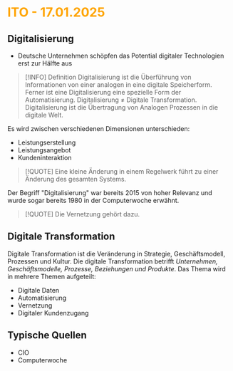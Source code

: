 # <font color = "orange">ITO - 17.01.2025</font>
## Digitalisierung
- Deutsche Unternehmen schöpfen das Potential digitaler Technologien erst zur Hälfte aus

>[!INFO] Definition
>Digitalisierung ist die Überführung von Informationen von einer analogen in eine digitale Speicherform. Ferner ist eine Digitalisierung eine spezielle Form der Automatisierung. Digitalisierung $\neq$ Digitale Transformation.
>Digitalisierung ist die Übertragung von Analogen Prozessen in die digitale Welt.

Es wird zwischen verschiedenen Dimensionen unterschieden: 
- Leistungserstellung
- Leistungsangebot
- Kundeninteraktion

>[!QUOTE] Eine kleine Änderung in einem Regelwerk führt zu einer Änderung des gesamten Systems.

Der Begriff "Digitalisierung" war bereits 2015 von hoher Relevanz und wurde sogar bereits 1980 in der Computerwoche erwähnt.

>[!QUOTE] Die Vernetzung gehört dazu.
## Digitale Transformation
Digitale Transformation ist die Veränderung in Strategie, Geschäftsmodell, Prozessen und Kultur.
Die digitale Transformation betrifft *Unternehmen, Geschäftsmodelle, Prozesse, Beziehungen und Produkte*.
Das Thema wird in mehrere Themen aufgeteilt:
- Digitale Daten
- Automatisierung
- Vernetzung
- Digitaler Kundenzugang
## Typische Quellen
- CIO
- Computerwoche
